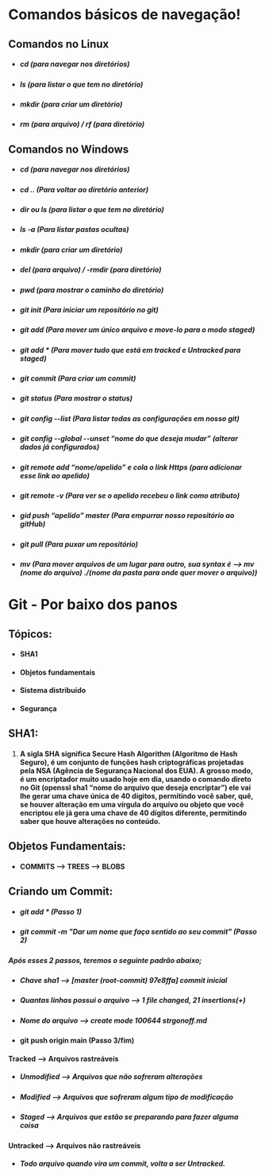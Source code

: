 # Comandos básicos de navegação!

## Comandos no Linux

- ##### cd (para navegar nos diretórios)

- ##### ls (para listar o que tem no diretório)

- ##### mkdir (para criar um diretório)

- ##### rm (para arquivo) / rf (para diretório)






## Comandos no Windows

- ##### cd (para navegar nos diretórios)

- ##### cd .. (Para voltar ao diretório anterior)

- ##### dir ou ls (para listar o que tem no diretório)

- ##### ls -a (Para listar pastas ocultas)

- ##### mkdir (para criar um diretório)

- ##### del (para arquivo) / -rmdir (para diretório)

- ##### pwd (para mostrar o caminho do diretório)

- ##### git init (Para iniciar um repositório no git)

- ##### git add (Para mover um único arquivo e move-lo para o modo staged)

- ##### git add * (Para mover tudo que está em tracked e Untracked  para staged)

- ##### git commit (Para criar um commit)

- ##### git status (Para mostrar o status)

- ##### git config --list (Para listar todas as configurações em nosso git)

- ##### git config --global --unset “nome do que deseja mudar” (alterar dados já configurados)

- ##### git remote add “nome/apelido” e cola o link Https (para adicionar esse link ao apelido)

- ##### git remote -v (Para ver se o apelido recebeu o link como atributo)

- ##### gid push “apelido” master (Para empurrar nosso repositório ao gitHub)

- ##### git pull (Para puxar um repositório)

- ##### mv (Para mover arquivos de um lugar para outro, sua syntax é --> mv (nome do arquivo) ./(nome da pasta para onde quer mover o arquivo))






# Git - Por baixo dos panos

## Tópicos:
- #### SHA1

- #### Objetos fundamentais

- #### Sistema distribuído

- #### Segurança


## SHA1:
1. #### A sigla SHA significa Secure Hash Algorithm (Algoritmo de Hash Seguro), é um conjunto de funções hash criptográficas projetadas pela NSA (Agência de Segurança Nacional dos EUA). A grosso modo, é um encriptador muito usado hoje em dia, usando o comando direto no Git (openssl sha1 “nome do arquivo que deseja encriptar”) ele vai lhe gerar uma chave única de 40 dígitos, permitindo você saber,  quê,  se houver alteração em uma vírgula do arquivo ou objeto que você encriptou ele  já gera uma chave de 40 dígitos diferente, permitindo saber que houve alterações no conteúdo.






## Objetos Fundamentais:
- #### COMMITS --> TREES --> BLOBS


## Criando um Commit:
- ##### git add * (Passo 1)

- ##### git commit -m "Dar um nome que faça sentido ao seu commit"  (Passo 2)

##### Após esses 2 passos, teremos o seguinte padrão abaixo;

- ##### Chave sha1 --> [master (root-commit) 97e8ffa] commit inicial

- ##### Quantas linhas possui o arquivo --> 1 file changed, 21 insertions(+)

- ##### Nome do arquivo --> create mode 100644 strgonoff.md

- #### git push origin main  (Passo 3/fim)


#### Tracked --> Arquivos rastreáveis
- ##### Unmodified --> Arquivos que não sofreram alterações

- ##### Modified --> Arquivos que sofreram algum tipo de modificação

- ##### Staged --> Arquivos que estão se preparando para fazer alguma coisa

#### Untracked --> Arquivos não rastreáveis
- ##### Todo arquivo quando vira um commit, volta a ser Untracked.
